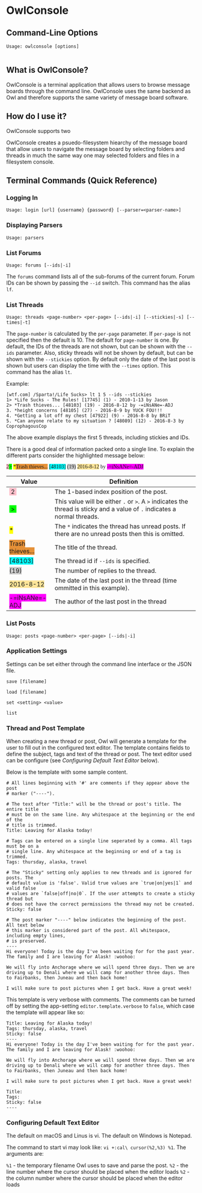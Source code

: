 # OwlConsole

## Command-Line Options

```
Usage: owlconsole [options]


```

## What is OwlConsole?
OwlConsole is a terminal application that allows users to browse message boards through the command line. OwlConsole uses the same backend as Owl and therefore supports the same variety of message board software.

## How do I use it?

OwlConsole supports two 

OwlConsole creates a psuedo-filesystem hiearchy of the message board that allow users to navigate the message board by selecting folders and threads in much the same way one may selected folders and files in a filesystem console.

## Terminal Commands (Quick Reference)

### Logging In

    Usage: login [url] {username} {password} [--parser=<parser-name>]

### Displaying Parsers

    Usage: parsers 

### List Forums

    Usage: forums [--ids|-i]

The `forums` command lists all of the sub-forums of the current forum. Forum IDs can be shown by passing the `--id` switch. This command has the alias `lf`.

### List Threads 

    Usage: threads <page-number> <per-page> [--ids|-i] [--stickies|-s] [--times|-t]

The `page-number` is calculated by the `per-page` parameter. If `per-page` is not specified then the default is 10. The default for `page-number` is one. By default, the IDs of the threads are not shown, but can be shown with the `--ids` parameter. Also, sticky threads will not be shown by default, but can be shown with the `--stickies` option. By default only the date of the last post is shown but users can display the time with the `--times` option. This command has the alias `lt`.

Example: 
```
[wtf.com] /Sparta!/Life Sucks> lt 1 5 --ids --stickies
1> *Life Sucks - The Rules! [17745] (1) - 2010-1-13 by Jason
2> *Trash thieves... [48103] (19) - 2016-8-12 by -=iNsANe=-ADJ
3. *height concerns [48105] (27) - 2016-8-9 by YUCK FOU!!!
4. *Getting a lot off my chest [47922] (9) - 2016-8-8 by BRiT
5. *Can anyone relate to my situation ? [48089] (12) - 2016-8-3 by CoprophagousCop
```
The above example displays the first 5 threads, including stickies and IDs. 

There is a good deal of information packed onto a single line. To explain the different parts consider the highlighted message below:

<span style="font-size:14px; font-family: Menlo"><span style="background-color:pink">2</span><span style="background-color:#00FF00">&gt;</span> <span style="background-color:yellow">*</span><span style="background-color:#E69138">Trash thieves...</span> <span style="background-color:#00FFFF">[48103]</span> <span style="background-color:#CCCCCC">(19)</span> <span style="background-color:#FFE599">2016-8-12</span> by <span style="background-color:#FF00FF">-=iNsANe=-ADJ</span></span>

|Value    |Definition|
|---------|----------|
|<span style="background-color:pink">&nbsp;2&nbsp;</span>|The 1-based index position of the post.|
|<span style="background-color:#00FF00">&nbsp;&gt;&nbsp;</span>| This value will be either `.` or `>`. A `>` indicates the thread is sticky and a value of `.` indicates a normal threads.|
|<span style="background-color:yellow">*</span>| The `*` indicates the thread has unread posts. If there are no unread posts then this is omitted.|
|<span style="background-color:#E69138">Trash thieves...</span>| The title of the thread.|
|<span style="background-color:#00FFFF">[48103]</span>| The thread id if `--ids` is specified.|
|<span style="background-color:#CCCCCC">(19)</span>| The number of replies to the thread.|
|<span style="background-color:#FFE599">2016-8-12</span>| The date of the last post in the thread (time ommitted in this example).|
|<span style="background-color:#FF00FF">-=iNsANe=-ADJ</span>| The author of the last post in the thread|

### List Posts 

    Usage: posts <page-number> <per-page> [--ids|-i]

### Application Settings

Settings can be set either through the command line interface or the JSON file. 

`save [filename]`<br/>

`load [filename]`<br/>

`set <setting> <value>`<br/>

`list`<br/>

### Thread and Post Template

When creating a new thread or post, Owl will generate a template for the user to fill out in the configured text editor. The template contains fields to define the subject, tags and text of the thread or post. The text editor used can be configure (see *Configuring Default Text Editor* below).

Below is the template with some sample content.

```
# All lines beginning with '#' are comments if they appear above the post 
# marker ("----"). 

# The text after "Title:" will be the thread or post's title. The entire title
# must be on the same line. Any whitespace at the beginning or the end of the
# title is trimmed.
Title: Leaving for Alaska today!

# Tags can be entered on a single line seperated by a comma. All tags must be on a 
# single line. Any whitespace at the beginning or end of a tag is trimmed.
Tags: thursday, alaska, travel

# The "Sticky" setting only applies to new threads and is ignored for posts. The 
# default value is 'false'. Valid true values are `true|on|yes|1` and valid false
# values are `false|off|no|0`. If the user attempts to create a sticky thread but
# does not have the correct permissions the thread may not be created.
Sticky: false

# The post marker "----" below indicates the beginning of the post. All text below 
# this marker is considered part of the post. All whitespace, including empty lines, 
# is preserved.
----
Hi everyone! Today is the day I've been waiting for for the past year. The family and I are leaving for Alask! :woohoo:

We will fly into Anchorage where we will spend three days. Then we are driving up to Denali where we will camp for another three days. Then to Fairbanks, then Juneau and then back home!

I will make sure to post pictures when I get back. Have a great week!
```

This template is very verbose with comments. The comments can be turned off by setting the app-setting `editor.template.verbose` to `false`, which case the template will appear like so:

```
Title: Leaving for Alaska today!
Tags: thursday, alaska, travel
Sticky: false
----
Hi everyone! Today is the day I've been waiting for for the past year. The family and I are leaving for Alask! :woohoo:

We will fly into Anchorage where we will spend three days. Then we are driving up to Denali where we will camp for another three days. Then to Fairbanks, then Juneau and then back home!

I will make sure to post pictures when I get back. Have a great week!
```

```
Title: 
Tags: 
Sticky: false
----

```

### Configuring Default Text Editor

The default on macOS and Linus is vi. The default on Windows is Notepad.

The command to start vi may look like: `vi +:cal\ cursor(%2,%3) %1`. The arguments are:

`%1` - the temporary filename Owl uses to save and parse the post.
`%2` - the line number where the cursor should be placed when the editor loads
`%2` - the column number where the cursor should be placed when the editor loads
